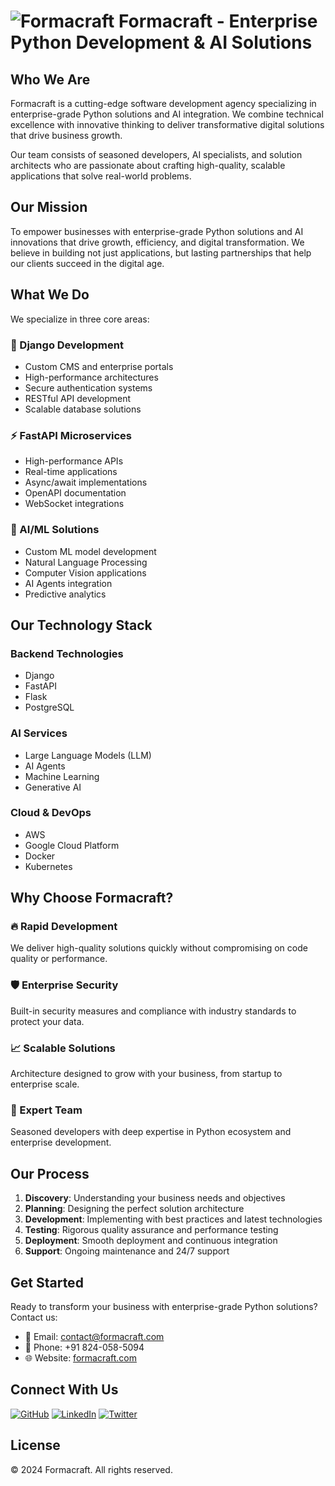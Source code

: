 # ![Formacraft](https://i.ibb.co/Y0vLdnj/icons8-rubik-s-cube-ios-17-outlined-32.png) Formacraft - Enterprise Python Development & AI Solutions

## Who We Are

Formacraft is a cutting-edge software development agency specializing in enterprise-grade Python solutions and AI integration. We combine technical excellence with innovative thinking to deliver transformative digital solutions that drive business growth.

Our team consists of seasoned developers, AI specialists, and solution architects who are passionate about crafting high-quality, scalable applications that solve real-world problems.

## Our Mission

To empower businesses with enterprise-grade Python solutions and AI innovations that drive growth, efficiency, and digital transformation. We believe in building not just applications, but lasting partnerships that help our clients succeed in the digital age.

## What We Do

We specialize in three core areas:

### 🚀 Django Development
- Custom CMS and enterprise portals
- High-performance architectures
- Secure authentication systems
- RESTful API development
- Scalable database solutions

### ⚡ FastAPI Microservices
- High-performance APIs
- Real-time applications
- Async/await implementations
- OpenAPI documentation
- WebSocket integrations

### 🧠 AI/ML Solutions
- Custom ML model development
- Natural Language Processing
- Computer Vision applications
- AI Agents integration
- Predictive analytics

## Our Technology Stack

### Backend Technologies
- Django
- FastAPI
- Flask
- PostgreSQL

### AI Services
- Large Language Models (LLM)
- AI Agents
- Machine Learning
- Generative AI

### Cloud & DevOps
- AWS
- Google Cloud Platform
- Docker
- Kubernetes

## Why Choose Formacraft?

### 🔥 Rapid Development
We deliver high-quality solutions quickly without compromising on code quality or performance.

### 🛡️ Enterprise Security
Built-in security measures and compliance with industry standards to protect your data.

### 📈 Scalable Solutions
Architecture designed to grow with your business, from startup to enterprise scale.

### 👥 Expert Team
Seasoned developers with deep expertise in Python ecosystem and enterprise development.

## Our Process

1. **Discovery**: Understanding your business needs and objectives
2. **Planning**: Designing the perfect solution architecture
3. **Development**: Implementing with best practices and latest technologies
4. **Testing**: Rigorous quality assurance and performance testing
5. **Deployment**: Smooth deployment and continuous integration
6. **Support**: Ongoing maintenance and 24/7 support

## Get Started

Ready to transform your business with enterprise-grade Python solutions? Contact us:

- 📧 Email: contact@formacraft.com
- 📱 Phone: +91 824-058-5094
- 🌐 Website: [formacraft.com](https://formacraft.com)

## Connect With Us

[![GitHub](https://img.shields.io/badge/GitHub-formacraft--pub-181717?style=for-the-badge&logo=github)](https://github.com/formacraft-pub)
[![LinkedIn](https://img.shields.io/badge/LinkedIn-Formacraft-0A66C2?style=for-the-badge&logo=linkedin)](https://linkedin.com/company/formacraft)
[![Twitter](https://img.shields.io/badge/Twitter-formacraft-1DA1F2?style=for-the-badge&logo=twitter)](https://twitter.com/formacraft)

## License

© 2024 Formacraft. All rights reserved. 
